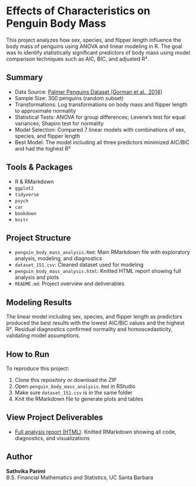 # Effects of Characteristics on Penguin Body Mass
This project analyzes how sex, species, and flipper length influence the body mass of penguins using ANOVA and linear modeling in R. The goal was to identify statistically significant predictors of body mass using model comparison techniques such as AIC, BIC, and adjusted R².

## Summary
- Data Source: [Palmer Penguins Dataset (Gorman et al., 2014)](https://allisonhorst.github.io/palmerpenguins/)
- Sample Size: 300 penguins (random subset)
- Transformations: Log transformations on body mass and flipper length to approximate normality
- Statistical Tests: ANOVA for group differences; Levene’s test for equal variances; Shapiro test for normality
- Model Selection: Compared 7 linear models with combinations of sex, species, and flipper length
- Best Model: The model including all three predictors minimized AIC/BIC and had the highest R²

## Tools & Packages
- R & RMarkdown
- `ggplot2`
- `tidyverse`
- `psych`
- `car`
- `bookdown`
- `knitr`

## Project Structure
- `penguin_body_mass_analysis.Rmd`: Main RMarkdown file with exploratory analysis, modeling, and diagnostics
- `dataset_151.csv`: Cleaned dataset used for modeling
- `penguin_body_mass_analysis.html`: Knitted HTML report showing full analysis and plots
- `README.md`: Project overview and deliverables

## Modeling Results
The linear model including sex, species, and flipper length as predictors produced the best results with the lowest AIC/BIC values and the highest R². Residual diagnostics confirmed normality and homoscedasticity, validating model assumptions.

## How to Run
To reproduce this project:
1. Clone this repository or download the ZIP
2. Open `penguin_body_mass_analysis.Rmd` in RStudio
3. Make sure `dataset_151.csv` is in the same folder
4. Knit the RMarkdown file to generate plots and tables

## View Project Deliverables
- [Full analysis report (HTML)](https://sath-parimi.github.io/penguin-body-mass/penguin_body_mass_analysis.html): Knitted RMarkdown showing all code, diagnostics, and visualizations

## Author
**Sathvika Parimi**  
B.S. Financial Mathematics and Statistics, UC Santa Barbara
